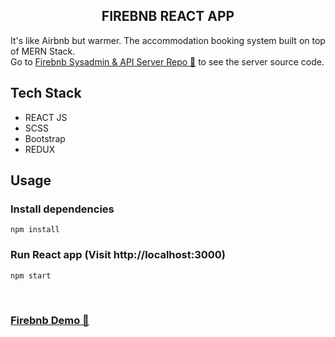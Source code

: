 <h2 align="center"> <strong>FIREBNB REACT APP</strong></h2>

It's like Airbnb but warmer. The accommodation booking system built on top of MERN Stack. <br>
Go to [Firebnb Sysadmin & API Server Repo 🔗](https://github.com/metkerr/firebnb-server) to see the server source code.

## **Tech Stack**

- REACT JS
- SCSS
- Bootstrap
- REDUX

## **Usage**

### Install dependencies

```
npm install
```

### Run React app (Visit http://localhost:3000)

```
npm start
```

<br>

### **[Firebnb Demo 🔗](https://firebnb-react-app.herokuapp.com/)**
